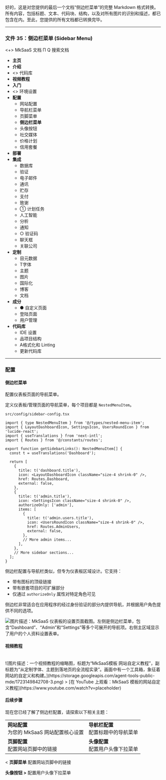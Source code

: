 好的，这是对您提供的最后一个文档“侧边栏菜单”的完整 Markdown 格式转换。所有内容，包括标题、文本、代码块、结构，以及对所有图片的识别和描述，都已包含在内。至此，您提供的所有文档都已转换完毕。

***

### 文件 35：侧边栏菜单 (Sidebar Menu)

<+> MkSaaS 文档
Π
Q 搜索文档
*   **主页**
*   **介绍**
*   <> 代码库
*   **视频教程**
*   **入门**
*   <> 环境设置
*   **配置**
    *   网站配置
    *   导航栏菜单
    *   页脚菜单
    *   **侧边栏菜单**
    *   头像按钮
    *   社交媒体
    *   价格计划
    *   信用套餐
*   **部署**
*   **集成**
    *   数据库
    *   验证
    *   电子邮件
    *   通讯
    *   贮存
    *   支付
    *   致谢
    *   ① 计划任务
    *   人工智能
    *   分析
    *   通知
    *   ○ 验证码
    *   聊天框
    *   关联公司
*   **定制**
    *   目元数据
    *   T字体
    *   主题
    *   图片
    *   国际化
    *   博客
    *   文档
*   **成分**
    *   ● 自定义页面
    *   登陆页面
    *   用户管理
*   **代码库**
    *   IDE 设置
    *   品项目结构
    *   A格式化和 Linting
    *   更新代码库

---

### 配置

#### 侧边栏菜单

配置仪表板页面的导航菜单。

定义仪表板/管理页面的导航菜单，每个项目都是 `NestedMenuItem`。

`src/config/sidebar-config.tsx`
```tsx
import { type NestedMenuItem } from '@/types/nested-menu-item';
import { LayoutDashboardIcon, SettingsIcon, UsersRoundIcon } from 'lucide-react';
import { useTranslations } from 'next-intl';
import { Routes } from '@/constants/routes';

export function getSidebarLinks(): NestedMenuItem[] {
  const t = useTranslations('Dashboard');

  return [
    {
      title: t('dashboard.title'),
      icon: <LayoutDashboardIcon className="size-4 shrink-0" />,
      href: Routes.Dashboard,
      external: false,
    },
    {
      title: t('admin.title'),
      icon: <SettingsIcon className="size-4 shrink-0" />,
      authorizeOnly: ['admin'],
      items: [
        {
          title: t('admin.users.title'),
          icon: <UsersRoundIcon className="size-4 shrink-0" />,
          href: Routes.AdminUsers,
          external: false,
        },
        // More admin items...
      ],
    },
    // More sidebar sections...
  ];
}
```
侧边栏配置与导航栏类似，但专为仪表板区域设计。它支持：

*   带有图标的顶级链接
*   带有嵌套项目的可扩展部分
*   仅通过 `authorizeOnly` 属性对特定角色可见

侧边栏非常适合在应用程序的经过身份验证的部分内提供导航，并根据用户角色提供不同的选项。

![图片描述：MkSaaS 仪表板的设置页面截图。左侧是侧边栏菜单，包含“Dashboard”、“Admin”和“Settings”等多个可展开的导航项。右侧主区域显示了用户的个人资料设置表单。](https://storage.googleapis.com/agent-tools-public-mde/1723147366530-1.png)

#### 视频教程

<br>
![图片描述：一个视频教程的缩略图，标题为“MkSaaS模板 网站自定义教程”，副标题为“从定制字体、主题到落地页的全流程实录”。画面中有一个工具箱，象征着网站的自定义和构建。](https://storage.googleapis.com/agent-tools-public-mde/1723149842708-3.png)
> [在 YouTube 上观看：MkSaaS 模板的网站自定义教程](https://www.youtube.com/watch?v=placeholder)
<br>

#### 后续步骤

现在您已经了解了侧边栏配置，请探索以下相关主题：

| | |
| :--- | :--- |
| **网站配置**<br>为您的 MkSaaS 网站配置核心设置 | **导航栏配置**<br>配置标题中的导航菜单 |
| **页脚配置**<br>配置网站页脚中的链接 | **头像配置**<br>配置用户头像下拉菜单 |

< **页脚菜单**
配置网站页脚中的链接

**头像按钮 >**
配置用户头像下拉菜单